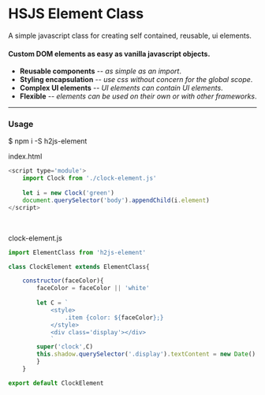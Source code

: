 # HSJS Element Class

A simple javascript class for creating self contained, reusable, ui elements.


#### Custom DOM elements as easy as vanilla javascript objects.
* **Reusable components** -- *as simple as an import*.
* **Styling encapsulation** -- *use css without concern for the global scope*.
* **Complex UI elements** -- *UI elements can contain UI elements*.
* **Flexible** -- *elements can be used on their own or with other frameworks*.


-------------------
### Usage

$ npm i -S h2js-element


index.html
```js
<script type='module'>
	import Clock from './clock-element.js'
	
	let i = new Clock('green')
	document.querySelector('body').appendChild(i.element)
</script>
```
&nbsp;



clock-element.js
```js
import ElementClass from 'h2js-element'

class ClockElement extends ElementClass{

	constructor(faceColor){
		faceColor = faceColor || 'white'
	
		let C = `
			<style>
				.item {color: ${faceColor};}
			</style>
			<div class='display'></div>
			`
		super('clock',C)
		this.shadow.querySelector('.display').textContent = new Date()
		}
	}

export default ClockElement
```

